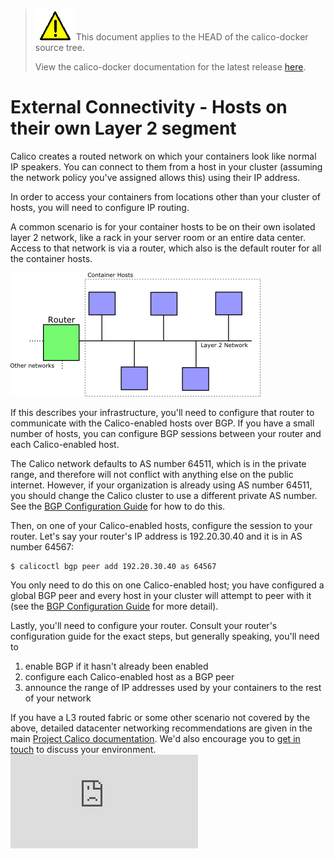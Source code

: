 <!--- master only -->
> ![warning](images/warning.png) This document applies to the HEAD of the calico-docker source tree.
>
> View the calico-docker documentation for the latest release [here](https://github.com/projectcalico/calico-docker/blob/v0.13.0/README.md).
<!--- else
> You are viewing the calico-docker documentation for release **release**.
<!--- end of master only -->

# External Connectivity - Hosts on their own Layer 2 segment

Calico creates a routed network on which your containers look like normal IP speakers.  You can connect to them from a host in your cluster (assuming the network policy you've assigned allows this) using their IP address.

In order to access your containers from locations other than your cluster of hosts, you will need to configure IP routing.

A common scenario is for your container hosts to be on their own isolated layer 2 network, like a rack in your server room or an entire data center.  Access to that network is via a router, which also is the default router for all the container hosts.

![hosts-on-layer-2-network](images/hosts-on-layer-2-network.png)

If this describes your infrastructure, you'll need to configure that router to communicate with the Calico-enabled hosts over BGP.  If you have a small number of hosts, you can configure BGP sessions between your router and each Calico-enabled host.

The Calico network defaults to AS number 64511, which is in the private range, and therefore will not conflict with anything else on the public internet.  However, if your organization is already using AS number 64511, you should change the Calico cluster to use a different private AS number.  See the [BGP Configuration Guide](bgp.md) for how to do this.

Then, on one of your Calico-enabled hosts, configure the session to your router.  Let's say your router's IP address is 192.20.30.40 and it is in AS number 64567:

    $ calicoctl bgp peer add 192.20.30.40 as 64567

You only need to do this on one Calico-enabled host; you have configured a global BGP peer and every host in your cluster will attempt to peer with it (see the [BGP Configuration Guide](bgp.md) for more detail).

Lastly, you'll need to configure your router.  Consult your router's configuration guide for the exact steps, but generally speaking, you'll need to

 1. enable BGP if it hasn't already been enabled
 2. configure each Calico-enabled host as a BGP peer
 3. announce the range of IP addresses used by your containers to the rest of your network

If you have a L3 routed fabric or some other scenario not covered by the above, detailed datacenter networking recommendations are given in the main 
[Project Calico documentation](http://docs.projectcalico.org/en/latest/index.html).
We'd also encourage you to [get in touch](http://www.projectcalico.org/contact/) to discuss your environment.
[![Analytics](https://ga-beacon.appspot.com/UA-52125893-3/calico-docker/docs/ExternalConnectivity.md?pixel)](https://github.com/igrigorik/ga-beacon)
